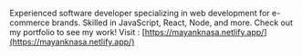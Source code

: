 Experienced software developer specializing in web development for e-commerce brands. Skilled in JavaScript, React, Node, and more. Check out my portfolio to see my work!
Visit : [https://mayanknasa.netlify.app/](https://mayanknasa.netlify.app/)
